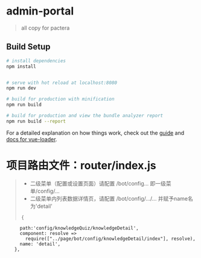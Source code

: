 # admin-portal

> all copy for pactera

## Build Setup

``` bash
# install dependencies
npm install


# serve with hot reload at localhost:8080
npm run dev

# build for production with minification
npm run build

# build for production and view the bundle analyzer report
npm run build --report
```

For a detailed explanation on how things work, check out the [guide](http://vuejs-templates.github.io/webpack/) and [docs for vue-loader](http://vuejs.github.io/vue-loader).
# 项目路由文件：router/index.js
>- 二级菜单（配置或设置页面）请配置
>/bot/config... 即一级菜单/config/...
>- 二级菜单内列表数据详情页，请配置
>/bot/config/.../... 并赋予name名为'detail'
>```
>{
         path:'config/knowledgeQuiz/knowledgeDetail',
         component: resolve =>
           require(["../page/bot/config/knowledgeDetail/index"], resolve),
         name: 'detail',
       },
>```
